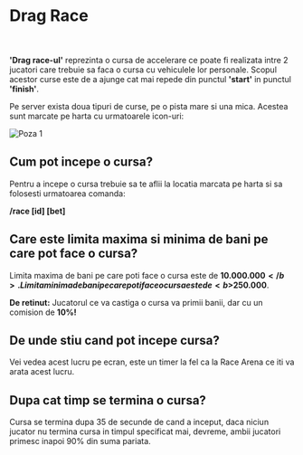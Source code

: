 # Drag Race 
<br><br>
<b>'Drag race-ul'</b> reprezinta o cursa de accelerare ce poate fi realizata intre 2 jucatori care trebuie sa faca o cursa cu vehiculele lor personale.
Scopul acestor curse este de a ajunge cat mai repede din punctul <b>'start'</b> in punctul <b>'finish'</b>.

Pe server exista doua tipuri de curse, pe o pista mare si una mica. Acestea sunt marcate pe harta cu urmatoarele icon-uri:

<div class="photo-container">
        <img src="https://i.imgur.com/Yih7bR0.png" alt="Poza 1">
</div>

## Cum pot incepe o cursa?

Pentru a incepe o cursa trebuie sa te aflii la locatia marcata pe harta si sa folosesti urmatoarea comanda:

<b>/race [id] [bet]</b>

## Care este limita <b>maxima</b> si <b>minima</b> de bani pe care pot face o cursa?

Limita maxima de bani pe care poti face o cursa este de <b>$10.000.000</b>.
Limita minima de bani pe care poti face o cursa este de <b>$250.000</b>.

<b>De retinut:</b> Jucatorul ce va castiga o cursa va primii banii, dar cu un comision de <b>10%!</b>

## De unde stiu cand pot incepe cursa?

Vei vedea acest lucru pe ecran, este un timer la fel ca la Race Arena ce iti va arata acest lucru.

## Dupa cat timp se termina o cursa?

Cursa se termina dupa 35 de secunde de cand a inceput, daca niciun jucator nu termina cursa in timpul specificat mai, devreme, ambii jucatori primesc inapoi </b>90%</b> din suma pariata.

